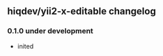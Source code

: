 hiqdev/yii2-x-editable changelog
--------------------------------

### 0.1.0 under development

- inited

